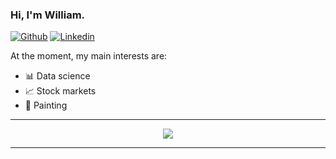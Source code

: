 ### Hi, I'm William.

[![Github](https://img.shields.io/badge/-Github-000?style=flat&logo=Github&logoColor=white)](https://github.com/williamxu7)
[![Linkedin](https://img.shields.io/badge/-LinkedIn-blue?style=flat&logo=Linkedin&logoColor=white)](https://www.linkedin.com/in/yihangxu/)

At the moment, my main interests are:
- :bar_chart: Data science
- :chart_with_upwards_trend: Stock markets
- :art: Painting


<hr>

<p align="center">
  <img src="https://github-readme-stats.vercel.app/api?username=williamxu7&show_icons=true"/>
</p>

<hr>


<!--
**williamxu7/williamxu7** is a ✨ _special_ ✨ repository because its `README.md` (this file) appears on your GitHub profile.

Here are some ideas to get you started:

- 🔭 I’m currently working on ...
- 🌱 I’m currently learning ...
- 👯 I’m looking to collaborate on ...
- 🤔 I’m looking for help with ...
- 💬 Ask me about ...
- 📫 How to reach me: ...
- 😄 Pronouns: ...
- ⚡ Fun fact: ...
-->
